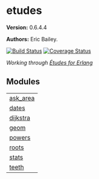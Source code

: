 

# etudes #

__Version:__ 0.6.4.4

__Authors:__ Eric Bailey.

[![Build Status][Travis badge]][Travis link]
[![Coverage Status][Coveralls badge]][Coveralls link]

*Working through [Études for Erlang][book]*

[book]: https://github.com/oreillymedia/etudes-for-erlang
[Travis badge]: https://travis-ci.org/yurrriq/etudes-for-erlang.svg?branch=master
[Travis link]: https://travis-ci.org/yurrriq/etudes-for-erlang
[Coveralls badge]: https://coveralls.io/repos/github/yurrriq/etudes-for-erlang/badge.svg?branch=develop
[Coveralls link]: https://coveralls.io/github/yurrriq/etudes-for-erlang?branch=develop


## Modules ##


<table width="100%" border="0" summary="list of modules">
<tr><td><a href="ask_area.md" class="module">ask_area</a></td></tr>
<tr><td><a href="dates.md" class="module">dates</a></td></tr>
<tr><td><a href="dijkstra.md" class="module">dijkstra</a></td></tr>
<tr><td><a href="geom.md" class="module">geom</a></td></tr>
<tr><td><a href="powers.md" class="module">powers</a></td></tr>
<tr><td><a href="roots.md" class="module">roots</a></td></tr>
<tr><td><a href="stats.md" class="module">stats</a></td></tr>
<tr><td><a href="teeth.md" class="module">teeth</a></td></tr></table>

